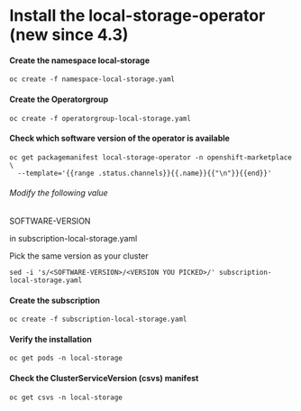 # Install the local-storage-operator (new since 4.3)

#### Create the namespace local-storage
```
oc create -f namespace-local-storage.yaml
```

#### Create the Operatorgroup
```
oc create -f operatorgroup-local-storage.yaml
```

#### Check which software version of the operator is available
```
oc get packagemanifest local-storage-operator -n openshift-marketplace \
  --template='{{range .status.channels}}{{.name}}{{"\n"}}{{end}}'
```
###### Modify the following value
SOFTWARE-VERSION

in subscription-local-storage.yaml

Pick the same version as your cluster
```
sed -i 's/<SOFTWARE-VERSION>/<VERSION YOU PICKED>/' subscription-local-storage.yaml
```
#### Create the subscription
```
oc create -f subscription-local-storage.yaml
```

#### Verify the installation
```
oc get pods -n local-storage
```

#### Check the ClusterServiceVersion (csvs) manifest
```
oc get csvs -n local-storage
```
